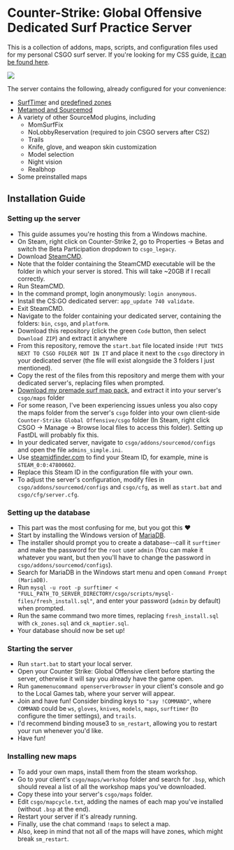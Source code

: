 # Counter-Strike: Global Offensive Dedicated Surf Practice Server
This is a collection of addons, maps, scripts, and configuration files used for my personal CSGO surf server. If you're looking for my CSS guide, [it can be found here](https://github.com/evelyndrake/css-surf-practice-server).

![](https://i.imgur.com/bpTn31a.png)

The server contains the following, already configured for your convenience:
- [SurfTimer](https://github.com/surftimer/SurfTimer) and [predefined zones](https://github.com/Sayt123/SurfZones)
- [Metamod and Sourcemod](https://www.sourcemod.net/)
- A variety of other SourceMod plugins, including
    - MomSurfFix
    - NoLobbyReservation (required to join CSGO servers after CS2)
    - Trails
    - Knife, glove, and weapon skin customization
    - Model selection
    - Night vision
    - Realbhop
- Some preinstalled maps
## Installation Guide
### Setting up the server
- This guide assumes you're hosting this from a Windows machine.
- On Steam, right click on Counter-Strike 2, go to Properties -> Betas and switch the Beta Participation dropdown to `csgo_legacy`.
- Download [SteamCMD](https://steamcdn-a.akamaihd.net/client/installer/steamcmd.zip).
- Note that the folder containing the SteamCMD executable will be the folder in which your server is stored. This will take ~20GB if I recall correctly.
- Run SteamCMD.
- In the command prompt, login anonymously: `login anonymous`.
- Install the CS:GO dedicated server: `app_update 740 validate`.
- Exit SteamCMD.
- Navigate to the folder containing your dedicated server, containing the folders: `bin`, `csgo`, and `platform`.
- Download this repository (click the green `Code` button, then select `Download ZIP`) and extract it anywhere
- From this repository, remove the `start.bat` file located inside `!PUT THIS NEXT TO CSGO FOLDER NOT IN IT` and place it next to the `csgo` directory in your dedicated server (the file will exist alongside the 3 folders I just mentioned).
- Copy the rest of the files from this repository and merge them with your dedicated server's, replacing files when prompted.
- [Download my premade surf map pack](https://drive.google.com/file/d/1e96J0UEXmt8D-dD4p3Af9d5tgRO9N75T/view?usp=sharing), and extract it into your server's `csgo/maps` folder
- For some reason, I've been experiencing issues unless you also copy the maps folder from the server's `csgo` folder into your own client-side `Counter-Strike Global Offensive/csgo` folder (In Steam, right click CSGO -> Manage -> Browse local files to access this folder). Setting up FastDL will probably fix this.
- In your dedicated server, navigate to `csgo/addons/sourcemod/configs` and open the file `admins_simple.ini`.
- Use [steamidfinder.com](https://www.steamidfinder.com/) to find your Steam ID, for example, mine is `STEAM_0:0:47800602`.
- Replace this Steam ID in the configuration file with your own.
- To adjust the server's configuration, modify files in `csgo/addons/sourcemod/configs` and `csgo/cfg`, as well as `start.bat` and `csgo/cfg/server.cfg`.
### Setting up the database
- This part was the most confusing for me, but you got this ♥
- Start by installing the Windows version of [MariaDB](https://mariadb.org/download/?t=mariadb).
- The installer should prompt you to create a database--call it `surftimer` and make the password for the `root` user `admin` (You can make it whatever you want, but then you'll have to change the password in `csgo/addons/sourcemod/configs`).
- Search for MariaDB in the Windows start menu and open `Command Prompt (MariaDB)`.
- Run `mysql -u root -p surftimer < "FULL_PATH_TO_SERVER_DIRECTORY/csgo/scripts/mysql-files/fresh_install.sql"`, and enter your password (`admin` by default) when prompted.
- Run the same command two more times, replacing `fresh_install.sql` with `ck_zones.sql` and `ck_maptier.sql`.
- Your database should now be set up!
### Starting the server
- Run `start.bat` to start your local server.
- Open your Counter Strike: Global Offensive client before starting the server, otherwise it will say you already have the game open.
- Run `gamemenucommand openserverbrowser` in your client's console and go to the Local Games tab, where your server will appear.
- Join and have fun! Consider binding keys to `"say !COMMAND"`, where `COMMAND` could be `ws`, `gloves`, `knives`, `models`, `maps`, `surftimer` (to configure the timer settings), and `trails`.
- I'd recommend binding mouse3 to `sm_restart`, allowing you to restart your run whenever you'd like.
- Have fun!
### Installing new maps
- To add your own maps, install them from the steam workshop.
- Go to your client's `csgo/maps/workshop` folder and search for `.bsp`, which should reveal a list of all the workshop maps you've downloaded.
- Copy these into your server's `csgo/maps` folder.
- Edit `csgo/mapcycle.txt`, adding the names of each map you've installed (without `.bsp` at the end).
- Restart your server if it's already running.
- Finally, use the chat command `!maps` to select a map.
- Also, keep in mind that not all of the maps will have zones, which might break `sm_restart`.